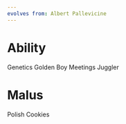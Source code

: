 ```yaml
---
evolves from: Albert Pallevicine
---
```

# Ability

Genetics Golden Boy
Meetings Juggler

# Malus

Polish Cookies